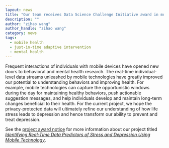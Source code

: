 ```yaml
---
layout: news
title: "Our team receives Data Science Challenge Initiative award in mobile health analytics"
description: ""
author: "zihao wang"
author_handle: "zihao wang"
category: news
tags: 
  - mobile health
  - just-in-time adaptive intervention
  - mental health
---
```


Frequent interactions of individuals with mobile devices have opened new doors to behavioral and mental health research. The real-time individual-level data streams unleashed by mobile technologies have greatly improved our potential to understanding behaviors and improving health. For example, mobile technologies can capture the opportunistic windows during the day for maintaining healthy behaviors, push actionable suggestion messages, and help individuals develop and maintain long-term changes beneficial to their health. For the current project, we hope the privacy-protected data will ultimately refine our understanding of how life stress leads to depression and hence transform our ability to prevent and treat depression. 

See the [project award notice](http://midas.umich.edu/research/health/depression/) for more information about our project titled [*Identifying Real-Time Data Predictors of Stress and Depression Using Mobile Technology*](http://midas.umich.edu/research/health/depression/).
